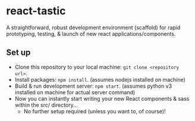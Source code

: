# react-tastic

A straightforward, robust development environment (scaffold) for rapid prototyping, testing, & launch of new react applications/components.

## Set up

* Clone this repository to your local machine: `git clone <repository url>`.
* Install packages: `npm install`. (assumes nodejs installed on machine)
* Build & run development server: `npm start`. (assumes python v3 installed on machine for actual server command)
* Now you can instantly start writing your new React components & sass within the src/ directory...
    * No further setup required (unless you want to, of course)!
